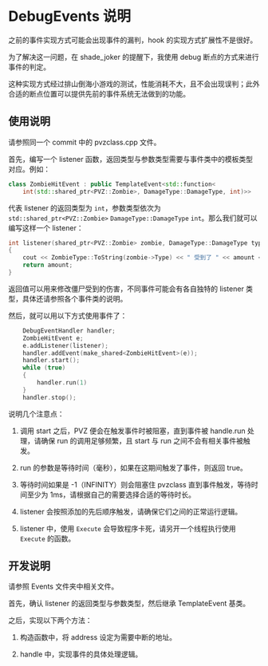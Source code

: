 # DebugEvents 说明

之前的事件实现方式可能会出现事件的漏判，hook 的实现方式扩展性不是很好。

为了解决这一问题，在 shade_joker 的提醒下，我使用 debug 断点的方式来进行事件的判定。

这种实现方式经过排山倒海小游戏的测试，性能消耗不大，且不会出现误判；此外合适的断点位置可以提供先前的事件系统无法做到的功能。

## 使用说明

请参照同一个 commit 中的 pvzclass.cpp 文件。

首先，编写一个 listener 函数，返回类型与参数类型需要与事件类中的模板类型对应。例如：

```cpp
class ZombieHitEvent : public TemplateEvent<std::function<
    int(std::shared_ptr<PVZ::Zombie>, DamageType::DamageType, int)>>
```

代表 listener 的返回类型为 `int`，参数类型依次为 `std::shared_ptr<PVZ::Zombie>` `DamageType::DamageType` `int`。那么我们就可以编写这样一个 listener：

```cpp
int listener(shared_ptr<PVZ::Zombie> zombie, DamageType::DamageType type, int amount)
{
    cout << ZombieType::ToString(zombie->Type) << " 受到了 " << amount << " 点伤害，类型为 " << DamageType::ToString(type) << endl;
    return amount;
}
```

返回值可以用来修改僵尸受到的伤害，不同事件可能会有各自独特的 listener 类型，具体还请参照各个事件类的说明。

然后，就可以用以下方式使用事件了：

```cpp
    DebugEventHandler handler;
    ZombieHitEvent e;
    e.addListener(listener);
    handler.addEvent(make_shared<ZombieHitEvent>(e));
    handler.start();
    while (true)
    {
        handler.run(1)
    }
    handler.stop();
```

说明几个注意点：

1. 调用 start 之后，PVZ 便会在触发事件时被阻塞，直到事件被 handle.run 处理，请确保 run 的调用足够频繁，且 start 与 run 之间不会有相关事件被触发。

2. run 的参数是等待时间（毫秒），如果在这期间触发了事件，则返回 true。

3. 等待时间如果是 -1（INFINITY）则会阻塞住 pvzclass 直到事件触发，等待时间至少为 1ms，请根据自己的需要选择合适的等待时长。

4. listener 会按照添加的先后顺序触发，请确保它们之间的正常运行逻辑。

5. listener 中，使用 `Execute` 会导致程序卡死，请另开一个线程执行使用 `Execute` 的函数。

## 开发说明

请参照 Events 文件夹中相关文件。

首先，确认 listener 的返回类型与参数类型，然后继承 TemplateEvent 基类。

之后，实现以下两个方法：

1. 构造函数中，将 address 设定为需要中断的地址。

2. handle 中，实现事件的具体处理逻辑。

